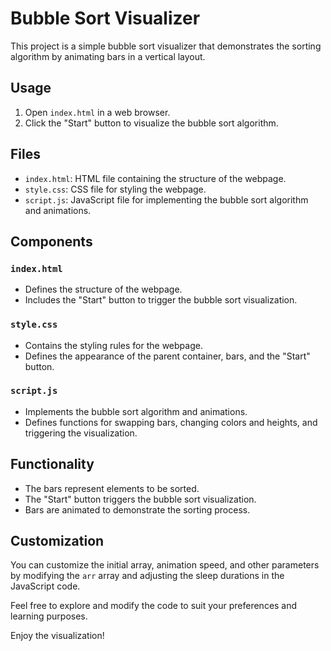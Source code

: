 # Bubble Sort Visualizer

This project is a simple bubble sort visualizer that demonstrates the sorting algorithm by animating bars in a vertical layout.

## Usage

1. Open `index.html` in a web browser.
2. Click the "Start" button to visualize the bubble sort algorithm.

## Files

- `index.html`: HTML file containing the structure of the webpage.
- `style.css`: CSS file for styling the webpage.
- `script.js`: JavaScript file for implementing the bubble sort algorithm and animations.

## Components

### `index.html`

- Defines the structure of the webpage.
- Includes the "Start" button to trigger the bubble sort visualization.
  
### `style.css`

- Contains the styling rules for the webpage.
- Defines the appearance of the parent container, bars, and the "Start" button.

### `script.js`

- Implements the bubble sort algorithm and animations.
- Defines functions for swapping bars, changing colors and heights, and triggering the visualization.

## Functionality

- The bars represent elements to be sorted.
- The "Start" button triggers the bubble sort visualization.
- Bars are animated to demonstrate the sorting process.

## Customization

You can customize the initial array, animation speed, and other parameters by modifying the `arr` array and adjusting the sleep durations in the JavaScript code.

Feel free to explore and modify the code to suit your preferences and learning purposes.

Enjoy the visualization!

